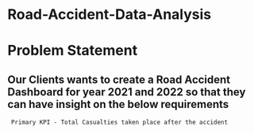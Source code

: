 # Road-Accident-Data-Analysis

# Problem Statement

## Our Clients wants to create a Road Accident Dashboard for year 2021 and 2022 so that they can have insight on the below requirements
     Primary KPI - Total Casualties taken place after the accident

     

    
